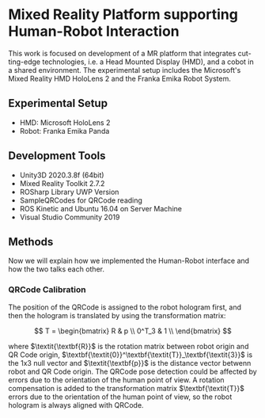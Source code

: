 # Mixed Reality Platform supporting Human-Robot Interaction
This work is focused on development of a MR platform that integrates cut-ting-edge technologies, i.e. a Head Mounted Display (HMD), and a cobot in a shared environment. The experimental setup includes the Microsoft's Mixed Reality HMD HoloLens 2 and the Franka Emika Robot System. 

## Experimental Setup
  - HMD: Microsoft HoloLens 2
  - Robot: Franka Emika Panda

## Development Tools
  - Unity3D 2020.3.8f (64bit)
  - Mixed Reality Toolkit 2.7.2
  - ROSharp Library UWP Version
  - SampleQRCodes for QRCode reading
  - ROS Kinetic and Ubuntu 16.04 on Server Machine
  - Visual Studio Community 2019

## Methods
Now we will explain how we implemented the Human-Robot interface and how the two talks each other.

### QRCode Calibration
The position of the QRCode is assigned to the robot hologram first, and then the hologram is translated by using the transformation matrix:

$$
T = \begin{bmatrix}
R & p \\
0^T_3 & 1 \\
\end{bmatrix}
$$

where $\textit{\textbf{R}}$ is the rotation matrix between robot origin and QR Code origin, $\textbf{\textit{0}}^\textbf{\textit{T}}_\textbf{\textit{3}}$ is the 1x3 null vector and $\textit{\textbf{p}}$ is the distance vector betwenn robot and QR Code origin.
The QRCode pose detection could be affected by errors due to the orientation of the human point of view. A rotation compensation is added to the transformation matrix $\textbf{\textit{T}}$ errors due to the orientation of the human point of view, so the robot hologram is always aligned with QRCode.

